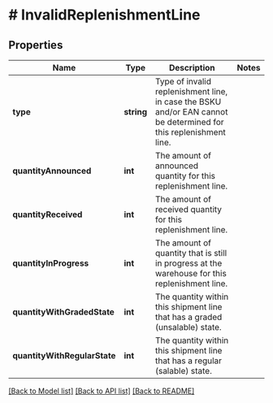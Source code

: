 # # InvalidReplenishmentLine

## Properties

Name | Type | Description | Notes
------------ | ------------- | ------------- | -------------
**type** | **string** | Type of invalid replenishment line, in case the BSKU and/or EAN cannot be determined for this replenishment line. |
**quantityAnnounced** | **int** | The amount of announced quantity for this replenishment line. |
**quantityReceived** | **int** | The amount of received quantity for this replenishment line. |
**quantityInProgress** | **int** | The amount of quantity that is still in progress at the warehouse for this replenishment line. |
**quantityWithGradedState** | **int** | The quantity within this shipment line that has a graded (unsalable) state. |
**quantityWithRegularState** | **int** | The quantity within this shipment line that has a regular (salable) state. |

[[Back to Model list]](../../README.md#models) [[Back to API list]](../../README.md#endpoints) [[Back to README]](../../README.md)
